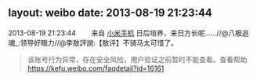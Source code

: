 layout: weibo
date: 2013-08-19 21:23:44
---
<meta name="referrer" content="no-referrer" />

2013-08-19 21:23:44  &nbsp;&nbsp;&nbsp;&nbsp;&nbsp;&nbsp; 来自 <a href="http://app.weibo.com/t/feed/22zMnn" rel="nofollow">小米手机</a>
日后培养，来日方长呢……//@八极追魂_:领导好眼力//@李敖評說:【敖评】不骑马太可惜了。
>  该账号行为异常，存在安全风险，用户验证之前暂时不能查看。查看帮助 https://kefu.weibo.com/faqdetail?id=16161
